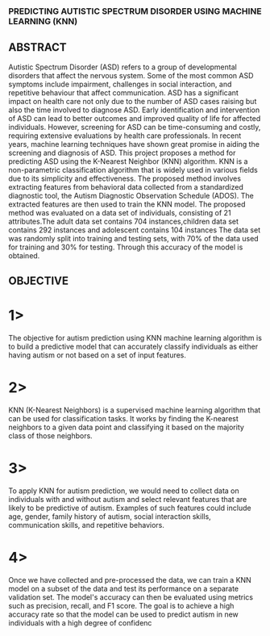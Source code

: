 ### PREDICTING AUTISTIC SPECTRUM DISORDER USING MACHINE LEARNING (KNN)

## ABSTRACT

Autistic Spectrum Disorder (ASD) refers to a group of developmental disorders that affect the nervous system. Some of the most common ASD symptoms include impairment, challenges in social interaction, and repetitive behaviour that affect communication. ASD has a significant impact on health care not only due to the number of ASD cases raising but also the time involved to diagnose ASD. Early identification and intervention of ASD can lead to better outcomes and improved quality of life for affected individuals. However, screening for ASD can be time-consuming and costly, requiring extensive evaluations by health care professionals. In recent years, machine learning techniques have shown great promise in aiding the screening and diagnosis of ASD. This project proposes a method for predicting ASD using the K-Nearest Neighbor (KNN) algorithm. KNN is a non-parametric classification algorithm that is widely used in various fields due to its simplicity and effectiveness. The proposed method involves extracting features from behavioral data collected from a standardized diagnostic tool, the Autism Diagnostic Observation Schedule (ADOS). The extracted features are then used to train the KNN model. The proposed method was evaluated on a data set of individuals, consisting of 21 attributes.The adult data set contains 704 instances,children data set contains 292 instances and adolescent contains 104 instances The data set was randomly split into training and testing sets, with 70% of the data used for training and 30% for testing. Through this accuracy of the model is obtained.

## OBJECTIVE

# 1> 
The objective for autism prediction using KNN machine learning algorithm is to build a predictive model that can accurately classify individuals as either having autism or not based on a set of input features.
# 2>
KNN (K-Nearest Neighbors) is a supervised machine learning algorithm that can be used for classification tasks. It works by finding the K-nearest neighbors to a given data point and classifying it based on the majority class of those neighbors. 
# 3>
To apply KNN for autism prediction, we would need to collect data on individuals with and without autism and select relevant features that are likely to be predictive of autism. Examples of such features could include age, gender, family history of autism, social interaction skills, communication skills, and repetitive behaviors.
# 4>
Once we have collected and pre-processed the data, we can train a KNN model on a subset of the data and test its performance on a separate validation set. The model's accuracy can then be evaluated using metrics such as precision, recall, and F1 score. The goal is to achieve a high accuracy rate so that the model can be used to predict autism in new individuals with a high degree of confidenc
